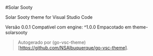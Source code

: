 #Solar Sooty

Solar Sooty theme for Visual Studio Code

Versão 0.0.1
Compatível com engine: ^1.0.0
Empacotado em theme-solarsooty

> Autogerado por (go-vsc-theme)[https://github.com/NSAlbuquerque/go-vsc-theme].